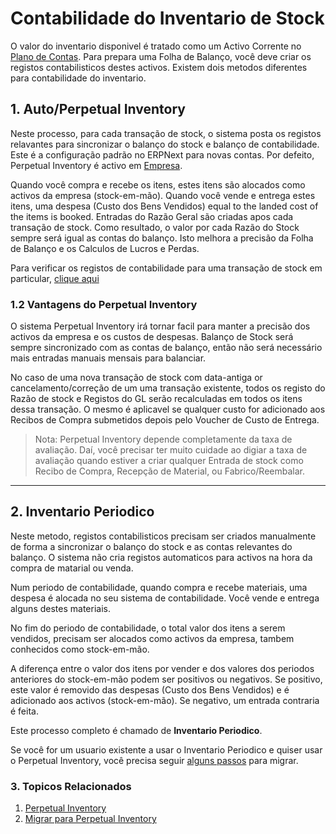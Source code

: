 <!-- add-breadcrumbs -->
# Contabilidade do Inventario de Stock

O valor do inventario disponivel é tratado como um Activo Corrente no [Plano de Contas](/docs/user/manual/pt/contabilidade/plano-de-contas). Para prepara uma Folha de Balanço, você deve criar os registos contabilisticos destes activos. Existem dois metodos diferentes para contabilidade do inventario.

## 1. Auto/Perpetual Inventory

Neste processo, para cada transação de stock, o sistema posta os registos relavantes para sincronizar o balanço do stock e balanço de contabilidade. Este é a configuração padrão no ERPNext para novas contas. Por defeito, Perpetual Inventory é activo em [Empresa](/docs/user/manual/pt/configuração/configuração-empresa#23-configurações-de-stock).

Quando você compra e recebe os itens, estes itens são alocados como activos da empresa
(stock-em-mão). Quando você vende e entrega estes itens, uma despesa
(Custo dos Bens Vendidos) equal to the landed cost of the items is booked.
Entradas do Razão Geral são criadas apos cada transação de stock. Como resultado, o valor por cada Razão do Stock sempre será igual as contas do balanço. Isto melhora a precisão da Folha de Balanço e os Calculos de Lucros e Perdas.

Para verificar os registos de contabilidade para uma transação de stock em particular,
[clique aqui](/docs/user/manual/pt/inventario/perpetual-inventory)

### 1.2 Vantagens do Perpetual Inventory

O sistema Perpetual Inventory irá tornar facil para manter a precisão dos activos da empresa e os custos de despesas. Balanço de Stock será sempre sincronizado com as contas de balanço, então não será necessário mais entradas manuais mensais para balanciar.

No caso de uma nova transação de stock com data-antiga or cancelamento/correção de um uma transação existente, todos os registo do Razão de stock e Registos do GL serão recalculadas em todos os itens dessa transação. O mesmo é aplicavel se qualquer custo for adicionado aos Recibos de Compra submetidos depois pelo Voucher de Custo de Entrega.

> Nota: Perpetual Inventory depende completamente da taxa de avaliação.
Daí, você precisar ter muito cuidade ao digiar a taxa de avaliação quando estiver a criar qualquer Entrada de stock como Recibo de Compra, Recepção de Material, ou Fabrico/Reembalar.

* * *

## 2. Inventario Periodico

Neste metodo, registos contabilisticos precisam ser criados manualmente de forma a sincronizar o balanço do stock e as contas relevantes do balanço. O sistema não cria registos automaticos para activos na hora da compra de matarial ou venda.

Num periodo de contabilidade, quando compra e recebe materiais, uma despesa é alocada no seu sistema de contabilidade. Você vende e entrega alguns destes materiais.

No fim do periodo de contabilidade, o total valor dos itens a serem vendidos, precisam ser alocados como activos da empresa, tambem conhecidos como 
stock-em-mão.

A diferença entre o valor dos itens por vender e dos valores dos periodos anteriores do 
stock-em-mão podem ser positivos ou negativos. Se positivo,
este valor é removido das despesas (Custo dos Bens Vendidos) e é
adicionado aos activos (stock-em-mão). Se negativo, um entrada contraria é feita.

Este processo completo é chamado de **Inventario Periodico**.

Se você for um usuario existente a usar o Inventario Periodico e quiser usar o Perpetual
Inventory, você precisa seguir [alguns passos](/docs/user/manual/pt/inventario/artigos/migrate-to-perpetual-inventory) para migrar. 

### 3. Topicos Relacionados
1. [Perpetual Inventory](/docs/user/manual/pt/inventario/perpetual-inventory)
1. [Migrar para Perpetual Inventory](/docs/user/manual/pt/inventario/artigos/migrate-to-perpetual-inventory)